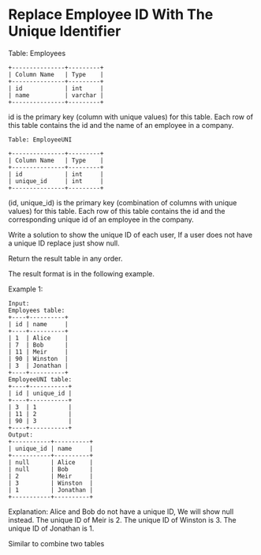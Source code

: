 # Replace Employee ID With The Unique Identifier

Table: Employees

```
+---------------+---------+
| Column Name   | Type    |
+---------------+---------+
| id            | int     |
| name          | varchar |
+---------------+---------+
```
id is the primary key (column with unique values) for this table.
Each row of this table contains the id and the name of an employee in a company.
 

```
Table: EmployeeUNI

+---------------+---------+
| Column Name   | Type    |
+---------------+---------+
| id            | int     |
| unique_id     | int     |
+---------------+---------+
```

(id, unique_id) is the primary key (combination of columns with unique values) for this table.
Each row of this table contains the id and the corresponding unique id of an employee in the company.
 

Write a solution to show the unique ID of each user, If a user does not have a unique ID replace just show null.

Return the result table in any order.

The result format is in the following example.

 

Example 1:

```
Input: 
Employees table:
+----+----------+
| id | name     |
+----+----------+
| 1  | Alice    |
| 7  | Bob      |
| 11 | Meir     |
| 90 | Winston  |
| 3  | Jonathan |
+----+----------+
EmployeeUNI table:
+----+-----------+
| id | unique_id |
+----+-----------+
| 3  | 1         |
| 11 | 2         |
| 90 | 3         |
+----+-----------+
Output: 
+-----------+----------+
| unique_id | name     |
+-----------+----------+
| null      | Alice    |
| null      | Bob      |
| 2         | Meir     |
| 3         | Winston  |
| 1         | Jonathan |
+-----------+----------+
```

Explanation: 
Alice and Bob do not have a unique ID, We will show null instead.
The unique ID of Meir is 2.
The unique ID of Winston is 3.
The unique ID of Jonathan is 1.

Similar to combine two tables